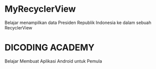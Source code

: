 # MyRecyclerView
Belajar menampilkan data Presiden Republik Indonesia ke dalam sebuah RecyclerView
# DICODING ACADEMY
Belajar Membuat Aplikasi Android untuk Pemula

